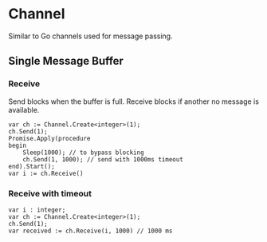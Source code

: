 # Channel

Similar to Go channels used for message passing.

## Single Message Buffer 

### Receive

Send blocks when the buffer is full.
Receive blocks if another no message is available.

```
var ch := Channel.Create<integer>(1);
ch.Send(1);
Promise.Apply(procedure
begin
	Sleep(1000); // to bypass blocking
	ch.Send(1, 1000); // send with 1000ms timeout
end).Start();
var i := ch.Receive()
```

### Receive with timeout

```
var i : integer;
var ch := Channel.Create<integer>(1);
ch.Send(1);
var received := ch.Receive(i, 1000) // 1000 ms
```